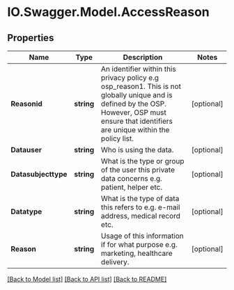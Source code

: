 # IO.Swagger.Model.AccessReason
## Properties

Name | Type | Description | Notes
------------ | ------------- | ------------- | -------------
**Reasonid** | **string** | An identifier within this privacy policy e.g osp_reason1. This is not globally unique and is defined by the OSP. However, OSP must ensure that  identifiers are unique within the policy list.  | [optional] 
**Datauser** | **string** | Who is using the data.  | [optional] 
**Datasubjecttype** | **string** | What is the type or group of the user this private data concerns e.g. patient, helper etc.  | [optional] 
**Datatype** | **string** | What is the type of data this refers to e.g. e-mail address, medical record etc.  | [optional] 
**Reason** | **string** | Usage of this information if for what purpose e.g. marketing, healthcare delivery.  | [optional] 

[[Back to Model list]](../README.md#documentation-for-models) [[Back to API list]](../README.md#documentation-for-api-endpoints) [[Back to README]](../README.md)

